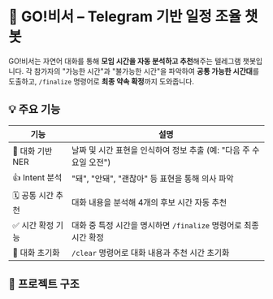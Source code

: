 # 🤖 GO!비서 – Telegram 기반 일정 조율 챗봇

GO!비서는 자연어 대화를 통해 **모임 시간을 자동 분석하고 추천**해주는 텔레그램 챗봇입니다. 각 참가자의 "가능한 시간"과 "불가능한 시간"을 파악하여 **공통 가능한 시간대**를 도출하고, `/finalize` 명령어로 **최종 약속 확정**까지 도와줍니다.

## 💡 주요 기능

| 기능 | 설명 |
|------|------|
| 🧠 대화 기반 NER | 날짜 및 시간 표현을 인식하여 정보 추출 (예: "다음 주 수요일 오전") |
| 👍 Intent 분석 | "돼", "안돼", "괜찮아" 등 표현을 통해 의사 파악 |
| 🗓️ 공통 시간 추천 | 대화 내용을 분석해 4개의 후보 시간 자동 추천 |
| ✅ 시간 확정 기능 | 대화 중 특정 시간을 명시하면 `/finalize` 명령어로 최종 시간 확정 |
| 🔄 대화 초기화 | `/clear` 명령어로 대화 내용과 추천 시간 초기화 |

## 📁 프로젝트 구조
